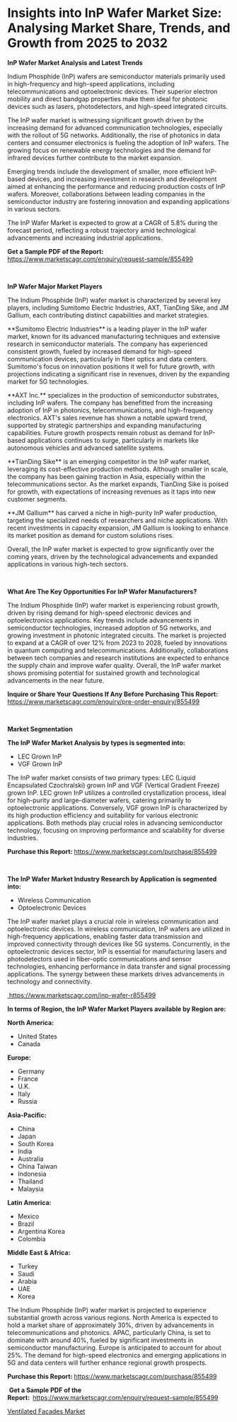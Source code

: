 <p><h1>Insights into InP Wafer Market Size: Analysing Market Share, Trends, and Growth from 2025 to 2032</h1></p><p><strong>InP Wafer Market Analysis and Latest Trends</strong></p>
<p><p>Indium Phosphide (InP) wafers are semiconductor materials primarily used in high-frequency and high-speed applications, including telecommunications and optoelectronic devices. Their superior electron mobility and direct bandgap properties make them ideal for photonic devices such as lasers, photodetectors, and high-speed integrated circuits.</p><p>The InP wafer market is witnessing significant growth driven by the increasing demand for advanced communication technologies, especially with the rollout of 5G networks. Additionally, the rise of photonics in data centers and consumer electronics is fueling the adoption of InP wafers. The growing focus on renewable energy technologies and the demand for infrared devices further contribute to the market expansion.</p><p>Emerging trends include the development of smaller, more efficient InP-based devices, and increasing investment in research and development aimed at enhancing the performance and reducing production costs of InP wafers. Moreover, collaborations between leading companies in the semiconductor industry are fostering innovation and expanding applications in various sectors.</p><p>The InP Wafer Market is expected to grow at a CAGR of 5.8% during the forecast period, reflecting a robust trajectory amid technological advancements and increasing industrial applications.</p></p>
<p><strong>Get a Sample PDF of the Report:&nbsp;</strong> <a href="https://www.marketscagr.com/enquiry/request-sample/855499?utm_campaign=2938&utm_medium=2&utm_source=Github&utm_content=ia&utm_term=01042025&utm_id=inp-wafer">https://www.marketscagr.com/enquiry/request-sample/855499</a></p>
<p>&nbsp;</p>
<p><strong>InP Wafer Major Market Players</strong></p>
<p><p>The Indium Phosphide (InP) wafer market is characterized by several key players, including Sumitomo Electric Industries, AXT, TianDing Sike, and JM Gallium, each contributing distinct capabilities and market strategies.</p><p>**Sumitomo Electric Industries** is a leading player in the InP wafer market, known for its advanced manufacturing techniques and extensive research in semiconductor materials. The company has experienced consistent growth, fueled by increased demand for high-speed communication devices, particularly in fiber optics and data centers. Sumitomo's focus on innovation positions it well for future growth, with projections indicating a significant rise in revenues, driven by the expanding market for 5G technologies.</p><p>**AXT Inc.** specializes in the production of semiconductor substrates, including InP wafers. The company has benefitted from the increasing adoption of InP in photonics, telecommunications, and high-frequency electronics. AXT's sales revenue has shown a notable upward trend, supported by strategic partnerships and expanding manufacturing capabilities. Future growth prospects remain robust as demand for InP-based applications continues to surge, particularly in markets like autonomous vehicles and advanced satellite systems.</p><p>**TianDing Sike** is an emerging competitor in the InP wafer market, leveraging its cost-effective production methods. Although smaller in scale, the company has been gaining traction in Asia, especially within the telecommunications sector. As the market expands, TianDing Sike is poised for growth, with expectations of increasing revenues as it taps into new customer segments.</p><p>**JM Gallium** has carved a niche in high-purity InP wafer production, targeting the specialized needs of researchers and niche applications. With recent investments in capacity expansion, JM Gallium is looking to enhance its market position as demand for custom solutions rises.</p><p>Overall, the InP wafer market is expected to grow significantly over the coming years, driven by the technological advancements and expanded applications in various high-tech sectors.</p></p>
<p>&nbsp;</p>
<p><strong>What Are The Key Opportunities For InP Wafer Manufacturers?</strong></p>
<p><p>The Indium Phosphide (InP) wafer market is experiencing robust growth, driven by rising demand for high-speed electronic devices and optoelectronics applications. Key trends include advancements in semiconductor technologies, increased adoption of 5G networks, and growing investment in photonic integrated circuits. The market is projected to expand at a CAGR of over 12% from 2023 to 2028, fueled by innovations in quantum computing and telecommunications. Additionally, collaborations between tech companies and research institutions are expected to enhance the supply chain and improve wafer quality. Overall, the InP wafer market shows promising potential for sustained growth and technological advancements in the near future.</p></p>
<p><strong>Inquire or Share Your Questions If Any Before Purchasing This Report:</strong> <a href="https://www.marketscagr.com/enquiry/pre-order-enquiry/855499?utm_campaign=2938&utm_medium=2&utm_source=Github&utm_content=ia&utm_term=01042025&utm_id=inp-wafer">https://www.marketscagr.com/enquiry/pre-order-enquiry/855499</a></p>
<p>&nbsp;</p>
<p><strong>Market Segmentation</strong></p>
<p><strong>The InP Wafer Market Analysis by types is segmented into:</strong></p>
<p><ul><li>LEC Grown InP</li><li>VGF Grown InP</li></ul></p>
<p><p>The InP wafer market consists of two primary types: LEC (Liquid Encapsulated Czochralski) grown InP and VGF (Vertical Gradient Freeze) grown InP. LEC grown InP utilizes a controlled crystallization process, ideal for high-purity and large-diameter wafers, catering primarily to optoelectronic applications. Conversely, VGF grown InP is characterized by its high production efficiency and suitability for various electronic applications. Both methods play crucial roles in advancing semiconductor technology, focusing on improving performance and scalability for diverse industries.</p></p>
<p><strong>Purchase this Report:&nbsp;</strong><a href="https://www.marketscagr.com/purchase/855499?utm_campaign=2938&utm_medium=2&utm_source=Github&utm_content=ia&utm_term=01042025&utm_id=inp-wafer">https://www.marketscagr.com/purchase/855499</a></p>
<p>&nbsp;</p>
<p><strong>The InP Wafer Market Industry Research by Application is segmented into:</strong></p>
<p><ul><li>Wireless Communication</li><li>Optoelectronic Devices</li></ul></p>
<p><p>The InP wafer market plays a crucial role in wireless communication and optoelectronic devices. In wireless communication, InP wafers are utilized in high-frequency applications, enabling faster data transmission and improved connectivity through devices like 5G systems. Concurrently, in the optoelectronic devices sector, InP is essential for manufacturing lasers and photodetectors used in fiber-optic communications and sensor technologies, enhancing performance in data transfer and signal processing applications. The synergy between these markets drives advancements in technology and connectivity.</p></p>
<p><a href="https://www.marketscagr.com/inp-wafer-r855499?utm_campaign=2938&utm_medium=2&utm_source=Github&utm_content=ia&utm_term=01042025&utm_id=inp-wafer">&nbsp;https://www.marketscagr.com/inp-wafer-r855499</a></p>
<p><strong>In terms of Region, the InP Wafer Market Players available by Region are:</strong></p>
<p>
    <p> <strong> North America: </strong>
        <ul>
            <li>United States</li>
            <li>Canada</li>
        </ul>
        </p> 
    <p> <strong> Europe: </strong>
        <ul>
            <li>Germany</li>
            <li>France</li>
            <li>U.K.</li>
            <li>Italy</li>
            <li>Russia</li>
        </ul>
        </p> 
    <p> <strong> Asia-Pacific: </strong>
        <ul>
            <li>China</li>
            <li>Japan</li>
            <li>South Korea</li>
            <li>India</li>
            <li>Australia</li>
            <li>China Taiwan</li>
            <li>Indonesia</li>
            <li>Thailand</li>
            <li>Malaysia</li>
        </ul>
        </p> 
    <p> <strong> Latin America: </strong>
        <ul>
            <li>Mexico</li>
            <li>Brazil</li>
            <li>Argentina Korea</li>
            <li>Colombia</li>
        </ul>
        </p> 
    <p> <strong> Middle East & Africa: </strong>
        <ul>
            <li>Turkey</li>
            <li>Saudi</li>
            <li>Arabia</li>
            <li>UAE</li>
            <li>Korea</li>
        </ul>
    </p>
    </p>
<p><p>The Indium Phosphide (InP) wafer market is projected to experience substantial growth across various regions. North America is expected to hold a market share of approximately 30%, driven by advancements in telecommunications and photonics. APAC, particularly China, is set to dominate with around 40%, fueled by significant investments in semiconductor manufacturing. Europe is anticipated to account for about 25%. The demand for high-speed electronics and emerging applications in 5G and data centers will further enhance regional growth prospects.</p></p>
<p><strong>Purchase this Report: </strong><a href="https://www.marketscagr.com/purchase/855499?utm_campaign=2938&utm_medium=2&utm_source=Github&utm_content=ia&utm_term=01042025&utm_id=inp-wafer">https://www.marketscagr.com/purchase/855499</a></p>
<p>&nbsp;<strong>Get a Sample PDF of the Report:&nbsp;&nbsp;</strong><a href="https://www.marketscagr.com/enquiry/request-sample/855499?utm_campaign=2938&utm_medium=2&utm_source=Github&utm_content=ia&utm_term=01042025&utm_id=inp-wafer">https://www.marketscagr.com/enquiry/request-sample/855499</a></p>
<p><strong></strong></p>
<p><p><a href="https://github.com/salodipura00/Market-Research-Report-List-1/blob/main/ventilated-facades-market.md?utm_campaign=2938&utm_medium=2&utm_source=Github&utm_content=ia&utm_term=01042025&utm_id=inp-wafer">Ventilated Facades Market</a></p></p>